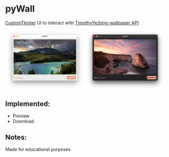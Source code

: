 # pyWall
[CustomTkinter](https://github.com/TomSchimansky/CustomTkinter) UI to interact with [TimothyYe/bing-wallpaper API](https://github.com/TimothyYe/bing-wallpaper)

<p align="center">
  <img src="media/img-1.png" width="250" />
  <img src="media/img-2.png" width="250" />
</p>

## Implemented:
* Preview
* Download

## Notes:
Made for educational purposes
